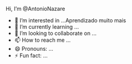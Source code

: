  Hi, I’m @AntonioNazare
- 👀 I’m interested in ...Aprendizado muito mais
- 🌱 I’m currently learning ...
- 💞️ I’m looking to collaborate on ...
- 📫 How to reach me ...
- 😄 Pronouns: ...
- ⚡ Fun fact: ...

<!---
Antnionaza/Antnionaza is a ✨ special ✨ repository because its `README.md` (this file) appears on your GitHub profile.
You can click the Preview link to take a look at your changes.
--->
